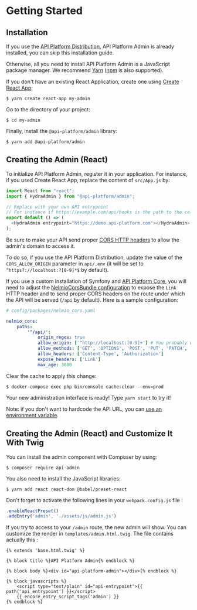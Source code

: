 # Getting Started

## Installation

If you use the [API Platform Distribution](../distribution/), API Platform Admin is already installed, you can skip this installation guide.

Otherwise, all you need to install API Platform Admin is a JavaScript package manager. We recommend [Yarn](https://yarnpkg.com/) ([npm](https://www.npmjs.com/) is also supported).

If you don't have an existing React Application, create one using [Create React App](https://create-react-app.dev/):

    $ yarn create react-app my-admin

Go to the directory of your project:

    $ cd my-admin

Finally, install the `@api-platform/admin` library:

    $ yarn add @api-platform/admin

## Creating the Admin (React)

To initialize API Platform Admin, register it in your application.
For instance, if you used Create React App, replace the content of `src/App.js` by:

```javascript
import React from "react";
import { HydraAdmin } from "@api-platform/admin";

// Replace with your own API entrypoint
// For instance if https://example.com/api/books is the path to the collection of book resources, then the entrypoint is https://example.com/api
export default () => (
  <HydraAdmin entrypoint="https://demo.api-platform.com"></HydraAdmin>
);
```

Be sure to make your API send proper [CORS HTTP headers](https://developer.mozilla.org/en-US/docs/Web/HTTP/CORS) to allow
the admin's domain to access it.

To do so, if you use the API Platform Distribution, update the value of the `CORS_ALLOW_ORIGIN` parameter in `api/.env` (it will be set to `^https?://localhost:?[0-9]*$`
by default).

If you use a custom installation of Symfony and [API Platform Core](../core/), you will need to adjust the [NelmioCorsBundle configuration](https://github.com/nelmio/NelmioCorsBundle#configuration) to expose the `Link` HTTP header and to send proper CORS headers on the route under which the API will be served (`/api` by default).
Here is a sample configuration:

```yaml
# config/packages/nelmio_cors.yaml

nelmio_cors:
    paths:
        '^/api/':
            origin_regex: true
            allow_origin: ['^http://localhost:[0-9]+'] # You probably want to change this regex to match your real domain
            allow_methods: ['GET', 'OPTIONS', 'POST', 'PUT', 'PATCH', 'DELETE']
            allow_headers: ['Content-Type', 'Authorization']
            expose_headers: ['Link']
            max_age: 3600
```

Clear the cache to apply this change:

    $ docker-compose exec php bin/console cache:clear --env=prod

Your new administration interface is ready! Type `yarn start` to try it!

Note: if you don't want to hardcode the API URL, you can [use an environment variable](https://create-react-app.dev/docs/adding-custom-environment-variables).

## Creating the Admin (React) and Customize It With Twig

You can install the admin component with Composer by using:

    $ composer require api-admin
    
You also need to install the JavaScript libraries: 

    $ yarn add react react-dom @babel/preset-react
    
Don't forget to activate the following lines in your `webpack.config.js` file : 

```javascript
.enableReactPreset()
.addEntry('admin', './assets/js/admin.js')
```

If you try to access to your `/admin` route, the new admin will show.
You can customize the render in `templates/admin.html.twig`. 
The file contains actually this : 
```twig
{% extends 'base.html.twig' %}

{% block title %}API Platform Admin{% endblock %}

{% block body %}<div id="api-platform-admin"></div>{% endblock %}

{% block javascripts %}
    <script type="text/plain" id="api-entrypoint">{{ path('api_entrypoint') }}</script>
    {{ encore_entry_script_tags('admin') }}
{% endblock %}
```
